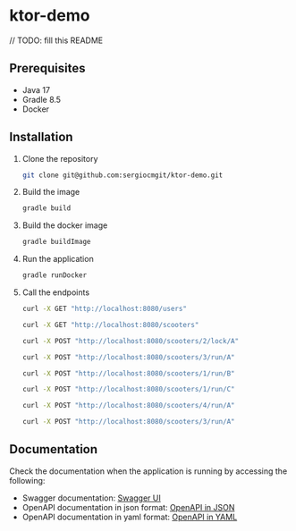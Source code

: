 # ktor-demo

// TODO: fill this README

## Prerequisites

- Java 17
- Gradle 8.5
- Docker

## Installation

1. Clone the repository
   ```sh
   git clone git@github.com:sergiocmgit/ktor-demo.git
   ```
2. Build the image
   ```sh
   gradle build
   ```
3. Build the docker image
   ```sh
   gradle buildImage
   ```
4. Run the application
   ```sh
   gradle runDocker
   ```
5. Call the endpoints
    ```sh
   curl -X GET "http://localhost:8080/users"
   ```
    ```sh
   curl -X GET "http://localhost:8080/scooters"
   ```
    ```sh
   curl -X POST "http://localhost:8080/scooters/2/lock/A"
   ```
    ```sh
   curl -X POST "http://localhost:8080/scooters/3/run/A"
   ```
    ```sh
   curl -X POST "http://localhost:8080/scooters/1/run/B"
   ```
    ```sh
   curl -X POST "http://localhost:8080/scooters/1/run/C"
   ```
    ```sh
   curl -X POST "http://localhost:8080/scooters/4/run/A"
   ```
    ```sh
   curl -X POST "http://localhost:8080/scooters/3/run/A"
   ```

## Documentation

Check the documentation when the application is running by accessing the following:

- Swagger documentation: [Swagger UI](http://localhost:8080/swagger-ui/index.html#/)
- OpenAPI documentation in json format: [OpenAPI in JSON](http://localhost:8080/v3/api-docs)
- OpenAPI documentation in yaml format: [OpenAPI in YAML](http://localhost:8080/v3/api-docs.yaml)
